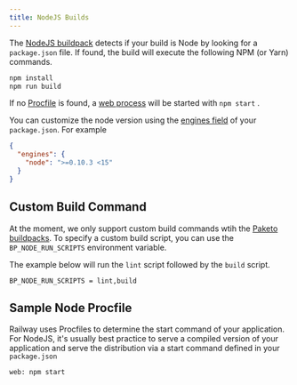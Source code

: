 ```yaml
---
title: NodeJS Builds
---
```


The [NodeJS buildpack](https://github.com/heroku/nodejs-npm-buildpack) detects
if your build is Node by looking for a `package.json` file. If found, the build
will execute the following NPM (or Yarn) commands.

```bash
npm install
npm run build
```

If no [Procfile](/deploy/builds#procfile) is found,
a [web process](/deploy/builds#web-process) will be started with `npm start`
.

You can customize the node version using the [engines field](https://docs.npmjs.com/cli/v7/configuring-npm/package-json#engines) of your `package.json`. For example

```json
{
  "engines": {
    "node": ">=0.10.3 <15"
  }
}
```

## Custom Build Command

At the moment, we only support custom build commands wtih the [Paketo buildpacks](/deploy/builds#paketo-buildpacks). To
specify a custom build script, you can use the `BP_NODE_RUN_SCRIPTS` environment variable.

The example below will run the `lint` script followed by the `build` script.

```
BP_NODE_RUN_SCRIPTS = lint,build
```

## Sample Node Procfile

Railway uses Procfiles to determine the start command of your application. For NodeJS, it's usually best practice to serve a compiled version of your application and serve the distribution via a start command defined in your `package.json`

```
web: npm start
```
